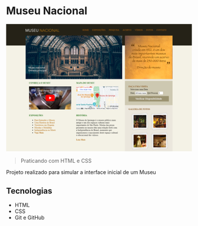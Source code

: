 # Museu Nacional

![preview](.github/preview.png)

> Praticando com HTML e CSS


Projeto realizado para simular a interface inicial de um Museu

## Tecnologias 

- HTML
- CSS
- Git e GitHub
